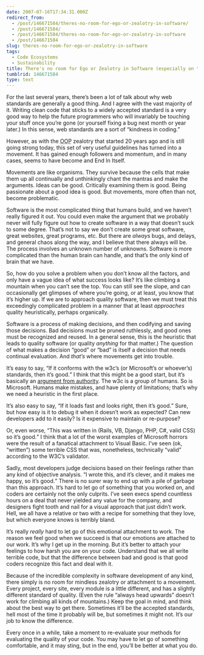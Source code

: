 ```yaml
---
date: 2007-07-16T17:34:31.000Z
redirect_from:
  - /post/146671584/theres-no-room-for-ego-or-zealotry-in-software/
  - /post/146671584/
  - /post/146671584/theres-no-room-for-ego-or-zealotry-in-software
  - /post/146671584
slug: theres-no-room-for-ego-or-zealotry-in-software
tags:
  - Code Ecosystems
  - Sustainability
title: There's no room for Ego or Zealotry in Software (especially on the web)
tumblrid: 146671584
type: text
---
```

<p>For the last several years, there&rsquo;s been a lot of talk about why web standards are generally a good thing.  And I agree with the vast majority of it.  Writing clean code that sticks to a widely accepted standard is a very good way to help the future programmers who will invariably be touching your stuff once you&rsquo;re gone (or yourself fixing a bug next month or year later.)  In this sense, web standards are a sort of &ldquo;kindness in coding.&rdquo;</p>

<p>However, as with the <abbr title="object oriented programming">OOP</abbr> zealotry that started 20 years ago and is still going strong today, this set of very useful guidelines has turned into a movement.  It has gained enough followers and momentum, and in many cases, seems to have become and End In Itself.</p>

<p>Movements are like organisms.  They survive because the cells that make them up all continually and unthinkingly chant the mantras and make the arguments.  Ideas can be good.  Critically examining them is good.  Being passionate about a good idea is good.  But movements, more often than not, become problematic.</p>

<p>Software is the most complicated thing that humans build, and we haven&rsquo;t really figured it out.  You could even make the argument that we probably never will fully figure out how to create software in a way that doesn&rsquo;t suck to some degree.  That&rsquo;s not to say we don&rsquo;t create some great software, great websites, great programs, etc.  But there are <em>always</em> bugs, and delays, and general chaos along the way, and I believe that there always will be.  The process involves an unknown number of unknowns.  Software is more complicated than the human brain can handle, and that&rsquo;s the only kind of brain that we have.</p>

<p>So, how do you solve a problem when you don&rsquo;t know all the factors, and only have a vague idea of what success looks like?  It&rsquo;s like climbing a mountain when you can&rsquo;t see the top.  You can still see the slope, and can occasionally get glimpses of where you&rsquo;re going, or at least, you know that it&rsquo;s higher up.  If we are to approach quality software, then we must treat this exceedingly complicated problem in a manner that at least <em>approaches</em> quality heuristically, perhaps organically.</p>

<p>Software is a process of making decisions, and then codifying and saving those decisions.  Bad decisions must be pruned ruthlessly, and good ones must be recognized and reused.  In a general sense, this is the heuristic that leads to quality software (or quality <em>anything</em> for that matter.)  The question of what makes a decision &ldquo;good&rdquo; or &ldquo;bad&rdquo; is itself a decision that needs continual evaluation.  And <em>that&rsquo;s</em> where movements get into trouble.</p>

<p>It&rsquo;s easy to say, <q>If it conforms with the w3c&rsquo;s (or Microsoft&rsquo;s or whoever&rsquo;s) standards, then it&rsquo;s good.</q>  I think that this might be a good start, but it&rsquo;s basically an <a href="http://en.wikipedia.org/wiki/Appeal_to_authority">argument from authority</a>.  The w3c is a group of humans.  So is Microsoft.  Humans make mistakes, and have plenty of limitations; that&rsquo;s why we need a heuristic in the first place.</p>

<p>It&rsquo;s also easy to say, <q>If it loads fast and looks right, then it&rsquo;s good.</q>  Sure, but how easy is it to debug it when it doesn&rsquo;t work as expected?  Can new developers add to it easily?  Is it expensive to maintain or re-purpose?</p>

<p>Or, even worse, <q>This was written in (Rails, VB, Django, PHP, C#, valid CSS) so it&rsquo;s good.</q>  I think that a lot of the worst examples of Microsoft horrors were the result of a fanatical attachment to Visual Basic.  I&rsquo;ve seen (ok, &ldquo;written&rdquo;) some terrible CSS that was, nonetheless, technically &ldquo;valid&rdquo; according to the W3C&rsquo;s validator.</p>

<p>Sadly, most developers judge decisions based on their feelings rather than any kind of objective analysis.  <q>I wrote this, and it&rsquo;s clever, and it makes me happy, so it&rsquo;s good.</q>  There is no surer way to end up with a pile of garbage than this approach.  It&rsquo;s hard to let go of something that you worked on, and coders are certainly not the only culprits.  I&rsquo;ve seen execs spend countless hours on a deal that never yielded any value for the company, and designers fight tooth and nail for a visual approach that just didn&rsquo;t work.  Hell, we all have a relative or two with a recipe for something that they love, but which everyone knows is terribly bland.</p>

<p>It&rsquo;s really <em>really</em> hard to let go of this emotional attachment to work.  The reason we feel good when we succeed is that our emotions are attached to our work.  It&rsquo;s why I get up in the morning.  But it&rsquo;s better to attach your feelings to how harsh you are on your code.  Understand that we all write terrible code, but that the difference between bad and good is that good coders recognize this fact and deal with it.</p>

<p>Because of the incredible complexity in software development of any kind, there simply is no room for mindless zealotry or attachment to a movement.  Every project, every site, every module is a little different, and has a slightly different standard of quality.  (Even the rule &ldquo;always head upwards&rdquo; doesn&rsquo;t work for climbing all kinds of mountains.)  Keep the goal in mind, and think about the best way to get there.  Sometimes it&rsquo;ll be the accepted standards, hell most of the time it probably will be, but sometimes it might not.  It&rsquo;s our job to know the difference.</p>

<p>Every once in a while, take a moment to re-evaluate your methods for evaluating the quality of your code.  You may have to let go of something comfortable, and it may sting, but in the end, you&rsquo;ll be better at what you do.</p>
